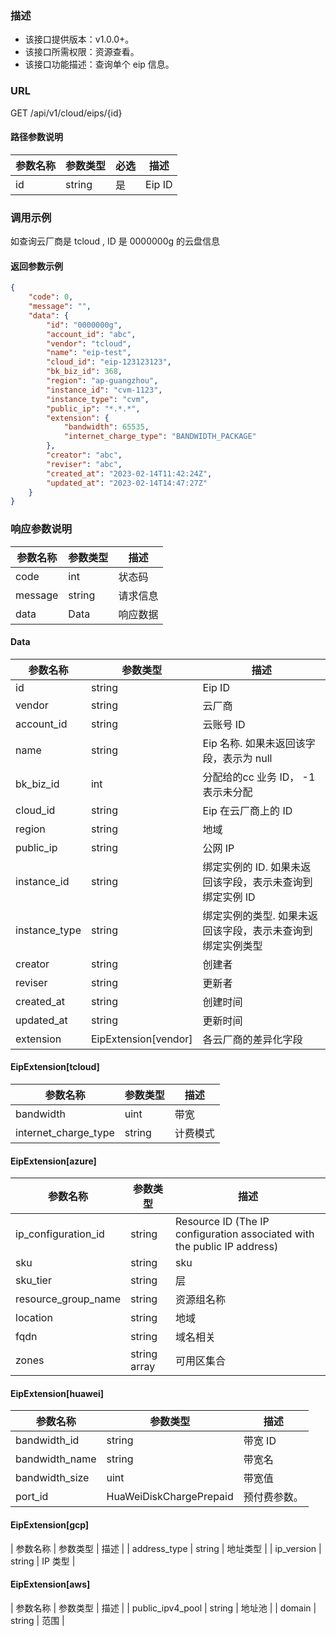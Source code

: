 ### 描述

- 该接口提供版本：v1.0.0+。
- 该接口所需权限：资源查看。
- 该接口功能描述：查询单个 eip 信息。

### URL

GET /api/v1/cloud/eips/{id}

#### 路径参数说明
| 参数名称 | 参数类型     | 必选 | 描述      |
|------|----------|----|---------|
| id   | string   | 是  | Eip ID  |

### 调用示例
如查询云厂商是 tcloud , ID 是 0000000g 的云盘信息
#### 返回参数示例
```json
{
    "code": 0,
    "message": "",
    "data": {
        "id": "0000000g",
        "account_id": "abc",
        "vendor": "tcloud",
        "name": "eip-test",
        "cloud_id": "eip-123123123",
        "bk_biz_id": 368,
        "region": "ap-guangzhou",
        "instance_id": "cvm-1123",
        "instance_type": "cvm",
        "public_ip": "*.*.*",
        "extension": {
            "bandwidth": 65535,
            "internet_charge_type": "BANDWIDTH_PACKAGE"
        },
        "creator": "abc",
        "reviser": "abc",
        "created_at": "2023-02-14T11:42:24Z",
        "updated_at": "2023-02-14T14:47:27Z"
    }
}
```
### 响应参数说明

| 参数名称    | 参数类型   | 描述   |
|---------|--------|------|
| code    | int  | 状态码  |
| message | string | 请求信息 |
| data    | Data | 响应数据 |
#### Data
| 参数名称   | 参数类型   | 描述                                       |
|--------|--------|------------------------------------------|
| id | string | Eip ID |
| vendor | string | 云厂商 |
| account_id | string | 云账号 ID |
| name | string | Eip 名称. 如果未返回该字段，表示为 null |
| bk_biz_id | int | 分配给的cc 业务 ID， -1 表示未分配 |
| cloud_id | string | Eip 在云厂商上的 ID |
| region | string | 地域 |
| public_ip | string | 公网 IP |
| instance_id | string | 绑定实例的 ID. 如果未返回该字段，表示未查询到绑定实例 ID |
| instance_type | string | 绑定实例的类型. 如果未返回该字段，表示未查询到绑定实例类型 |
| creator | string | 创建者 |
| reviser | string | 更新者 |
| created_at | string | 创建时间 |
| updated_at | string | 更新时间 | 
| extension | EipExtension[vendor] | 各云厂商的差异化字段| 

#### EipExtension[tcloud]

| 参数名称                           | 参数类型 |描述                                                         |
|--------------------------------| -------- |  ------------------------------------------------------------ |
| bandwidth | uint | 带宽 |
| internet_charge_type | string | 计费模式 |

#### EipExtension[azure]

| 参数名称                | 参数类型   | 描述                                                                       |
|---------------------|--------|--------------------------------------------------------------------------|
| ip_configuration_id | string | Resource ID (The IP configuration associated with the public IP address) |
| sku                 | string | sku                                                                      |
| sku_tier            | string | 层                                                                        |
| resource_group_name | string | 资源组名称                                                                       |
| location            | string | 地域                                                                        |
| fqdn                | string | 域名相关                                                                        |
| zones               | string array| 可用区集合                                                                        |

#### EipExtension[huawei]
| 参数名称                           | 参数类型 | 描述                                                         |
|--------------------------------| -------- | ------------------------------------------------------------ |
| bandwidth_id | string | 带宽 ID |
| bandwidth_name | string | 带宽名 |
| bandwidth_size | uint | 带宽值 |
| port_id | HuaWeiDiskChargePrepaid |预付费参数。|

#### EipExtension[gcp]
| 参数名称 | 参数类型 | 描述 |
| address_type | string | 地址类型 |
| ip_version | string | IP 类型 |

#### EipExtension[aws]
| 参数名称 | 参数类型 | 描述 |
| public_ipv4_pool | string | 地址池 |
| domain | string | 范围 |
